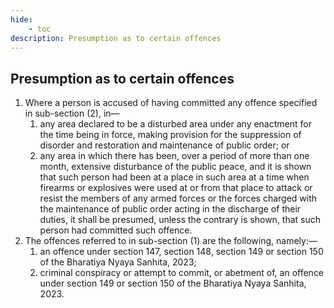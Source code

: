 ```yaml
---
hide:
    - toc
description: Presumption as to certain offences
---
```


## Presumption as to certain offences

1. Where a person is accused of having committed any offence specified in sub-section (2), in—
    1. any area declared to be a disturbed area under any enactment for the time being in force, making provision for the suppression of disorder and restoration and maintenance of public order; or
    2. any area in which there has been, over a period of more than one month, extensive disturbance of the public peace,
    and it is shown that such person had been at a place in such area at a time when firearms or explosives were used at or from that place to attack or resist the members of any armed forces or the forces charged with the maintenance of public order acting in the discharge of their duties, it shall be presumed, unless the contrary is shown, that such person had committed such offence.
2. The offences referred to in sub-section (1) are the following, namely:—
    1. an offence under section 147, section 148, section 149 or section 150 of the Bharatiya Nyaya Sanhita, 2023;
    2. criminal conspiracy or attempt to commit, or abetment of, an offence under section 149 or section 150 of the Bharatiya Nyaya Sanhita, 2023.
